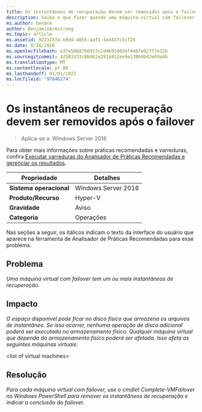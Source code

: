 ```yaml
---
title: Os instantâneos de recuperação devem ser removidos após o failover
description: Saiba o que fazer quando uma máquina virtual com failover tiver um ou mais instantâneos de recuperação.
ms.author: benarm
author: BenjaminArmstrong
ms.topic: article
ms.assetid: 922115fa-e8dd-4055-aaf1-4a4437c5cf28
ms.date: 8/16/2016
ms.openlocfilehash: e37e59b8796913c2d46914834f4467e927f7e32b
ms.sourcegitcommit: 42581433c0bb62e291d412ee9e13869b42e69a4b
ms.translationtype: MT
ms.contentlocale: pt-BR
ms.lasthandoff: 01/01/2021
ms.locfileid: "97846274"
---
```

# <a name="recovery-snapshots-should-be-removed-after-failover"></a>Os instantâneos de recuperação devem ser removidos após o failover

>Aplica-se a: Windows Server 2016

Para obter mais informações sobre práticas recomendadas e varreduras, confira [Executar varreduras do Analisador de Práticas Recomendadas e gerenciar os resultados](https://go.microsoft.com/fwlink/p/?LinkID=223177).

|Propriedade|Detalhes|
|-|-|
|**Sistema operacional**|Windows Server 2016|
|**Produto/Recurso**|Hyper-V|
|**Gravidade**|Aviso|
|**Categoria**|Operações|

Nas seções a seguir, os itálicos indicam o texto da interface do usuário que aparece na ferramenta de Analisador de Práticas Recomendadas para esse problema.

## <a name="issue"></a>**Problema**
*Uma máquina virtual com failover tem um ou mais instantâneos de recuperação.*

## <a name="impact"></a>**Impacto**
*O espaço disponível pode ficar no disco físico que armazena os arquivos de instantâneo. Se isso ocorrer, nenhuma operação de disco adicional poderá ser executada no armazenamento físico. Qualquer máquina virtual que dependa do armazenamento físico poderá ser afetada. Isso afeta as seguintes máquinas virtuais:*

\<list of virtual machines>

## <a name="resolution"></a>**Resolução**
*Para cada máquina virtual com failover, use o cmdlet Complete-VMFailover no Windows PowerShell para remover os instantâneos de recuperação e indicar a conclusão do failover.*



